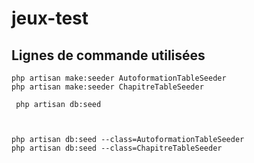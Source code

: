 # jeux-test

## Lignes de commande utilisées
```
php artisan make:seeder AutoformationTableSeeder
php artisan make:seeder ChapitreTableSeeder

 php artisan db:seed



php artisan db:seed --class=AutoformationTableSeeder
php artisan db:seed --class=ChapitreTableSeeder
            

```